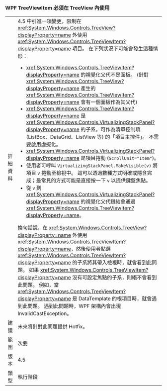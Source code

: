 ### <a name="wpf-treeviewitem-must-be-used-within-a-treeview"></a>WPF TreeViewItem 必須在 TreeView 內使用

|   |   |
|---|---|
|詳細資料|4.5 中引進一項變更，限制在 <xref:System.Windows.Controls.TreeView?displayProperty=name> 外使用 <xref:System.Windows.Controls.TreeViewItem?displayProperty=name> 項目。 在下列狀況下可能會發生這種情形：<ul><li><xref:System.Windows.Controls.TreeViewItem?displayProperty=name> 的視覺化父代不是面板。 (針對 <xref:System.Windows.Controls.TreeView?displayProperty=name> 產生的 <xref:System.Windows.Controls.TreeViewItem?displayProperty=name> 會有一個面板作為其父代)</li><li><xref:System.Windows.Controls.TreeViewItem?displayProperty=name> 是 <xref:System.Windows.Controls.VirtualizingStackPanel?displayProperty=name> 的子系，可作為清單控制項 (ListBox、DataGrid、ListView 等) 的「項目主控件」。 不需要啟用虛擬化。</li><li><xref:System.Windows.Controls.VirtualizingStackPanel?displayProperty=name> 是項目捲動 (<code>ScrollUnit=&quot;Item&quot;</code>)。</li><li>使用者可呼叫 <code>VirtualizingStackPanel.MakeVisible(v)</code> 將項目 <code>v</code> 捲動至檢視中。 這可以透過數種方式明確或隱含完成；最常見的方式可能是直接按一下 <code>v</code> 以提供鍵盤焦點。</li><li>從 <code>v</code> 到 <xref:System.Windows.Controls.VirtualizingStackPanel?displayProperty=name> 的視覺化父代鏈結會通過 <xref:System.Windows.Controls.TreeViewItem?displayProperty=name>。</li></ul>換句話說，在 <xref:System.Windows.Controls.TreeView?displayProperty=name> 外使用 <xref:System.Windows.Controls.TreeViewItem?displayProperty=name>，然後使用者點選 <xref:System.Windows.Controls.TreeViewItem?displayProperty=name> 的子系將其帶入檢視時，就會看到此問題。 如果 <xref:System.Windows.Controls.TreeViewItem?displayProperty=name> 沒有可設定焦點的子系，則絕不會看到此問題。 例如，當 <xref:System.Windows.Controls.TreeViewItem?displayProperty=name> 是 DataTemplate 的根項目時，就會遇到此問題。 遇到此問題時，WPF 架構內會出現 InvalidCastException。|
|建議|未來將針對此問題提供 Hotfix。|
|範圍|次要|
|版本|4.5|
|類型|執行階段|

